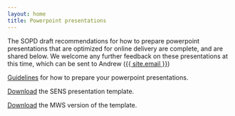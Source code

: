 ```yaml
---
layout: home
title: Powerpoint presentations
---
```


The SOPD draft recommendations for how to prepare powerpoint presentations that are optimized for online delivery are complete, and are shared below. We welcome any further feedback on these presentations at this time, which can be sent to Andrew (<a class="u-email" href="mailto:{{ site.email }}">{{ site.email }}</a>)

[Guidelines]({{site.baseurl}}/files/infog_powerpoint.pdf) for how to prepare your powerpoint presentations.

<a href="{{site.baseurl}}/files/SENS Slide Design.pptx" download>Download</a> the SENS presentation template.

<a href="{{site.baseurl}}/files/SENS Slide Design_MWS.pptx" download>Download</a> the MWS version of the template.

